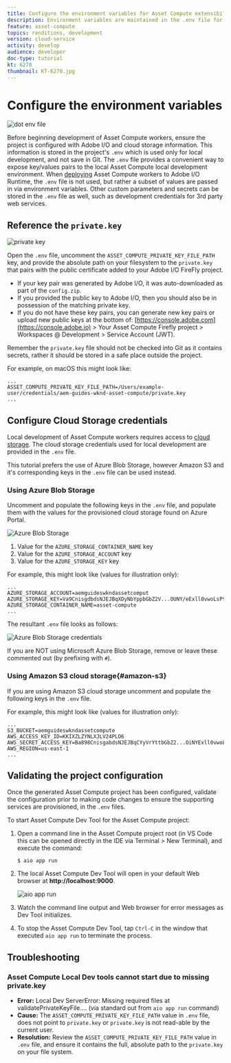```yaml
---
title: Configure the environment variables for Asset Compute extensibility
description: Environment variables are maintained in the .env file for local development, and are used to provide Adobe I/O credentials and cloud storage credentials required for local development.
feature: asset-compute
topics: renditions, development
version: cloud-service
activity: develop
audience: developer
doc-type: tutorial
kt: 6270
thumbnail: KT-6270.jpg
---
```


# Configure the environment variables

![dot env file](assets/environment-variables/dot-env-file.png)

Before beginning development of Asset Compute workers, ensure the project is configured with Adobe I/O and cloud storage information. This information is stored in the project's `.env`  which is used only for local development, and not save in Git. The `.env` file provides a convenient way to expose key/values pairs to the local Asset Compute local development environment. When [deploying](../deploy/runtime.md) Asset Compute workers to Adobe I/O Runtime, the `.env` file is not used, but rather a subset of values are passed in via environment variables. Other custom parameters and secrets can be stored in the `.env` file as well, such as development credentials for 3rd party web services.

## Reference the `private.key`

![private key](assets/environment-variables/private-key.png)

Open the `.env` file, uncomment the `ASSET_COMPUTE_PRIVATE_KEY_FILE_PATH` key, and provide the absolute path on your filesystem to the `private.key` that pairs with the public certificate added to your Adobe I/O FireFly project.

+ If your key pair was generated by Adobe I/O, it was auto-downloaded as part of the  `config.zip`.
+ If you provided the public key to Adobe I/O, then you should also be in possession of the matching private key.
+ If you do not have these key pairs, you can generate new key pairs or upload new public keys at the bottom of:
[https://console.adobe.com](https://console.adobe.io) > Your Asset Compute Firefly project > Workspaces @ Development > Service Account (JWT).

Remember the `private.key` file should not be checked into Git as it contains secrets, rather it should be stored in a safe place outside the project.

For example, on macOS this might look like:

```
...
ASSET_COMPUTE_PRIVATE_KEY_FILE_PATH=/Users/example-user/credentials/aem-guides-wknd-asset-compute/private.key
...
```

## Configure Cloud Storage credentials

Local development of Asset Compute workers requires access to [cloud storage](../set-up/accounts-and-services.md#cloud-storage). The cloud storage credentials used for local development are provided in the `.env` file.
 
This tutorial prefers the use of Azure Blob Storage, however Amazon S3 and it's corresponding keys in the `.env` file can be used instead.

### Using Azure Blob Storage

Uncomment and populate the following keys in the `.env` file, and populate them with the values for the provisioned cloud storage  found on Azure Portal.

![Azure Blob Storage](./assets/environment-variables/azure-portal-credentials.png)

1. Value for the `AZURE_STORAGE_CONTAINER_NAME` key
1. Value for the `AZURE_STORAGE_ACCOUNT` key
1. Value for the `AZURE_STORAGE_KEY` key

For example, this might look like (values for illustration only):

```
...
AZURE_STORAGE_ACCOUNT=aemguideswkndassetcomput
AZURE_STORAGE_KEY=Va9CnisgdbdsNJEJBqXDyNbYppbGbZ2V...OUNY/eExll0vwoLsPt/OvbM+B7pkUdpEe7zJhg==
AZURE_STORAGE_CONTAINER_NAME=asset-compute
...
```

The resultant `.env` file looks as follows:

![Azure Blob Storage credentials](assets/environment-variables/cloud-storage-credentials.png)

If you are NOT using Microsoft Azure Blob Storage, remove or leave these commented out (by prefixing with `#`).

### Using Amazon S3 cloud storage{#amazon-s3}

If you are using Amazon S3 cloud storage uncomment and populate the following keys in the `.env` file. 

For example, this might look like (values for illustration only):

```
...
S3_BUCKET=aemguideswkndassetcompute
AWS_ACCESS_KEY_ID=KKIXZLZYNLXJLV24PLO6
AWS_SECRET_ACCESS_KEY=Ba898CnisgabdsNJEJBqCYyVrYttbGbZ2...OiNYExll0vwoLsPtOv
AWS_REGION=us-east-1
...
```

## Validating the project configuration

Once the generated Asset Compute project has been configured, validate the configuration prior to making code changes to ensure the supporting services are provisioned, in the `.env` files.

To start Asset Compute Dev Tool for the Asset Compute project:

1. Open a command line in the Asset Compute project root (in VS Code this can be opened directly in the IDE  via Terminal > New Terminal), and execute the command:

    ```
    $ aio app run
    ```

1. The local Asset Compute Dev Tool will open in your default Web browser at __http://localhost:9000__.

    ![aio app run](assets/environment-variables/aio-app-run.png)

1. Watch the command line output and Web browser for error messages as Dev Tool initializes.
1. To stop the Asset Compute Dev Tool, tap `Ctrl-C` in the window that executed `aio app run` to terminate the process.

## Troubleshooting

### Asset Compute Local Dev tools cannot start due to missing private.key

+ __Error:__ Local Dev ServerError: Missing required files at validatePrivateKeyFile.... (via standard out from `aio app run` command)
+ __Cause:__ The `ASSET_COMPUTE_PRIVATE_KEY_FILE_PATH` value in `.env` file, does not point to `private.key` or `private.key` is not read-able by the current user.
+ __Resolution:__ Review the `ASSET_COMPUTE_PRIVATE_KEY_FILE_PATH` value in `.env` file, and ensure it contains the full, absolute path to the `private.key` on your file system.
